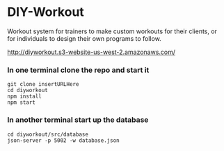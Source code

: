 # DIY-Workout
Workout system for trainers to make custom workouts for their clients, or for individuals to design their own programs to follow.

http://diyworkout.s3-website-us-west-2.amazonaws.com/

### In one terminal clone the repo and start it
```
git clone insertURLHere
cd diyworkout
npm install
npm start
```

### In another terminal start up the database
```
cd diyworkout/src/database
json-server -p 5002 -w database.json
```

